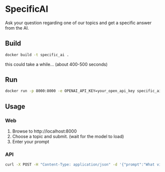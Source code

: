 # SpecificAI

Ask your question regarding one of our topics and get a specific answer from the AI.

## Build

```bash
docker build -t specific_ai .
```

this could take a while... (about 400-500 seconds)

## Run

```bash
docker run -p 8000:8000 -e OPENAI_API_KEY=your_open_api_key specific_ai
```

## Usage

### Web

1. Browse to http://localhost:8000
2. Choose a topic and submit. (wait for the model to load)
3. Enter your prompt

### API

```bash
curl -X POST -H "Content-Type: application/json" -d '{"prompt":"What vitamins help to fight cancer", "action": "insights"}' http://localhost:8000/query/execute?topic=gbm
```